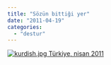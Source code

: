 ```yaml
---
title: "Sözün bittiği yer"
date: "2011-04-19"
categories: 
  - "destur"
---
```


 [![kurdish.jpg](/uploads/2011/04/kurdish.jpg) Türkiye, nisan 2011](/uploads/2011/04/kurdish.jpg "kurdish.jpg")
